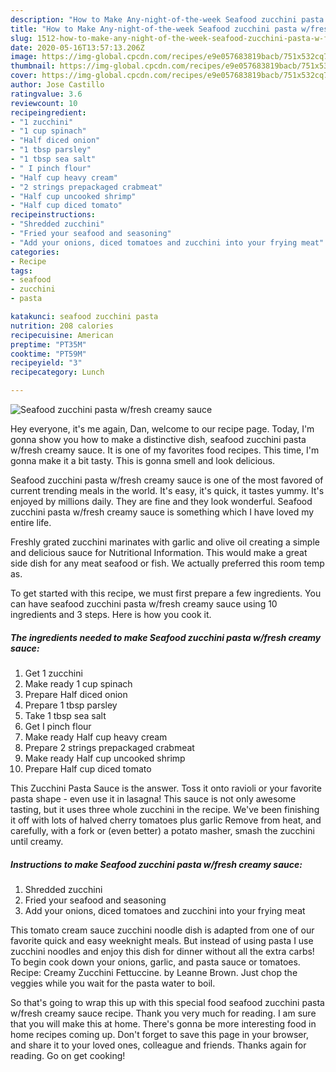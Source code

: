 ```yaml
---
description: "How to Make Any-night-of-the-week Seafood zucchini pasta w/fresh creamy sauce"
title: "How to Make Any-night-of-the-week Seafood zucchini pasta w/fresh creamy sauce"
slug: 1512-how-to-make-any-night-of-the-week-seafood-zucchini-pasta-w-fresh-creamy-sauce
date: 2020-05-16T13:57:13.206Z
image: https://img-global.cpcdn.com/recipes/e9e057683819bacb/751x532cq70/seafood-zucchini-pasta-wfresh-creamy-sauce-recipe-main-photo.jpg
thumbnail: https://img-global.cpcdn.com/recipes/e9e057683819bacb/751x532cq70/seafood-zucchini-pasta-wfresh-creamy-sauce-recipe-main-photo.jpg
cover: https://img-global.cpcdn.com/recipes/e9e057683819bacb/751x532cq70/seafood-zucchini-pasta-wfresh-creamy-sauce-recipe-main-photo.jpg
author: Jose Castillo
ratingvalue: 3.6
reviewcount: 10
recipeingredient:
- "1 zucchini"
- "1 cup spinach"
- "Half diced onion"
- "1 tbsp parsley"
- "1 tbsp sea salt"
- " I pinch flour"
- "Half cup heavy cream"
- "2 strings prepackaged crabmeat"
- "Half cup uncooked shrimp"
- "Half cup diced tomato"
recipeinstructions:
- "Shredded zucchini"
- "Fried your seafood and seasoning"
- "Add your onions, diced tomatoes and zucchini into your frying meat"
categories:
- Recipe
tags:
- seafood
- zucchini
- pasta

katakunci: seafood zucchini pasta 
nutrition: 208 calories
recipecuisine: American
preptime: "PT35M"
cooktime: "PT59M"
recipeyield: "3"
recipecategory: Lunch

---
```



![Seafood zucchini pasta w/fresh creamy sauce](https://img-global.cpcdn.com/recipes/e9e057683819bacb/751x532cq70/seafood-zucchini-pasta-wfresh-creamy-sauce-recipe-main-photo.jpg)

Hey everyone, it's me again, Dan, welcome to our recipe page. Today, I'm gonna show you how to make a distinctive dish, seafood zucchini pasta w/fresh creamy sauce. It is one of my favorites food recipes. This time, I'm gonna make it a bit tasty. This is gonna smell and look delicious.

Seafood zucchini pasta w/fresh creamy sauce is one of the most favored of current trending meals in the world. It's easy, it's quick, it tastes yummy. It's enjoyed by millions daily. They are fine and they look wonderful. Seafood zucchini pasta w/fresh creamy sauce is something which I have loved my entire life.

Freshly grated zucchini marinates with garlic and olive oil creating a simple and delicious sauce for Nutritional Information. This would make a great side dish for any meat seafood or fish. We actually preferred this room temp as.


To get started with this recipe, we must first prepare a few ingredients. You can have seafood zucchini pasta w/fresh creamy sauce using 10 ingredients and 3 steps. Here is how you cook it.

<!--inarticleads1-->

##### The ingredients needed to make Seafood zucchini pasta w/fresh creamy sauce:

1. Get 1 zucchini
1. Make ready 1 cup spinach
1. Prepare Half diced onion
1. Prepare 1 tbsp parsley
1. Take 1 tbsp sea salt
1. Get  I pinch flour
1. Make ready Half cup heavy cream
1. Prepare 2 strings prepackaged crabmeat
1. Make ready Half cup uncooked shrimp
1. Prepare Half cup diced tomato


This Zucchini Pasta Sauce is the answer. Toss it onto ravioli or your favorite pasta shape - even use it in lasagna! This sauce is not only awesome tasting, but it uses three whole zucchini in the recipe. We&#39;ve been finishing it off with lots of halved cherry tomatoes plus garlic Remove from heat, and carefully, with a fork or (even better) a potato masher, smash the zucchini until creamy. 

<!--inarticleads2-->

##### Instructions to make Seafood zucchini pasta w/fresh creamy sauce:

1. Shredded zucchini
1. Fried your seafood and seasoning
1. Add your onions, diced tomatoes and zucchini into your frying meat


This tomato cream sauce zucchini noodle dish is adapted from one of our favorite quick and easy weeknight meals. But instead of using pasta I use zucchini noodles and enjoy this dish for dinner without all the extra carbs! To begin cook down your onions, garlic, and pasta sauce or tomatoes. Recipe: Creamy Zucchini Fettuccine. by Leanne Brown. Just chop the veggies while you wait for the pasta water to boil. 

So that's going to wrap this up with this special food seafood zucchini pasta w/fresh creamy sauce recipe. Thank you very much for reading. I am sure that you will make this at home. There's gonna be more interesting food in home recipes coming up. Don't forget to save this page in your browser, and share it to your loved ones, colleague and friends. Thanks again for reading. Go on get cooking!
